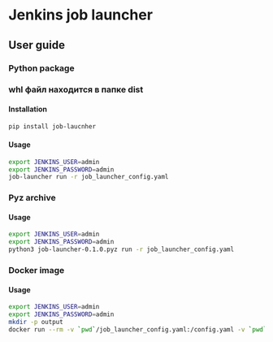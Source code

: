 # Jenkins job launcher

## User guide
### Python package
### whl файл находится в папке dist
#### Installation
```bash
pip install job-laucnher
```
#### Usage
```bash
export JENKINS_USER=admin
export JENKINS_PASSWORD=admin
job-launcher run -r job_launcher_config.yaml
```

### Pyz archive
#### Usage
```bash
export JENKINS_USER=admin
export JENKINS_PASSWORD=admin
python3 job-launcher-0.1.0.pyz run -r job_launcher_config.yaml
```


### Docker image
#### Usage
```bash
export JENKINS_USER=admin
export JENKINS_PASSWORD=admin
mkdir -p output
docker run --rm -v `pwd`/job_launcher_config.yaml:/config.yaml -v `pwd`/output:/app/output -e JENKINS_USER=$JENKINS_USER -e JENKINS_PASSWORD=$JENKINS_PASSWORD job-launcher:0.1.0 run -r /config.yaml
```
